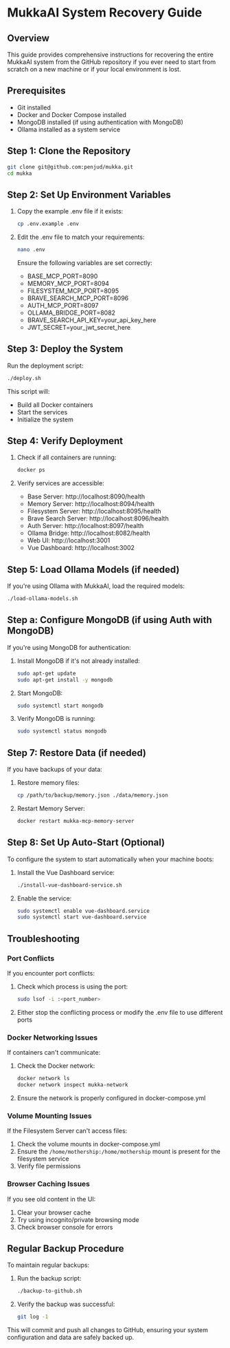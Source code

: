 # MukkaAI System Recovery Guide

## Overview

This guide provides comprehensive instructions for recovering the entire MukkaAI system from the GitHub repository if you ever need to start from scratch on a new machine or if your local environment is lost.

## Prerequisites

- Git installed
- Docker and Docker Compose installed
- MongoDB installed (if using authentication with MongoDB)
- Ollama installed as a system service

## Step 1: Clone the Repository

```bash
git clone git@github.com:penjud/mukka.git
cd mukka
```

## Step 2: Set Up Environment Variables

1. Copy the example .env file if it exists:
   ```bash
   cp .env.example .env
   ```

2. Edit the .env file to match your requirements:
   ```bash
   nano .env
   ```

   Ensure the following variables are set correctly:
   - BASE_MCP_PORT=8090
   - MEMORY_MCP_PORT=8094
   - FILESYSTEM_MCP_PORT=8095
   - BRAVE_SEARCH_MCP_PORT=8096
   - AUTH_MCP_PORT=8097
   - OLLAMA_BRIDGE_PORT=8082
   - BRAVE_SEARCH_API_KEY=your_api_key_here
   - JWT_SECRET=your_jwt_secret_here

## Step 3: Deploy the System

Run the deployment script:

```bash
./deploy.sh
```

This script will:
- Build all Docker containers
- Start the services
- Initialize the system

## Step 4: Verify Deployment

1. Check if all containers are running:
   ```bash
   docker ps
   ```

2. Verify services are accessible:
   - Base Server: http://localhost:8090/health
   - Memory Server: http://localhost:8094/health
   - Filesystem Server: http://localhost:8095/health
   - Brave Search Server: http://localhost:8096/health
   - Auth Server: http://localhost:8097/health
   - Ollama Bridge: http://localhost:8082/health
   - Web UI: http://localhost:3001
   - Vue Dashboard: http://localhost:3002

## Step 5: Load Ollama Models (if needed)

If you're using Ollama with MukkaAI, load the required models:

```bash
./load-ollama-models.sh
```

## Step a: Configure MongoDB (if using Auth with MongoDB)

If you're using MongoDB for authentication:

1. Install MongoDB if it's not already installed:
   ```bash
   sudo apt-get update
   sudo apt-get install -y mongodb
   ```

2. Start MongoDB:
   ```bash
   sudo systemctl start mongodb
   ```

3. Verify MongoDB is running:
   ```bash
   sudo systemctl status mongodb
   ```

## Step 7: Restore Data (if needed)

If you have backups of your data:

1. Restore memory files:
   ```bash
   cp /path/to/backup/memory.json ./data/memory.json
   ```

2. Restart Memory Server:
   ```bash
   docker restart mukka-mcp-memory-server
   ```

## Step 8: Set Up Auto-Start (Optional)

To configure the system to start automatically when your machine boots:

1. Install the Vue Dashboard service:
   ```bash
   ./install-vue-dashboard-service.sh
   ```

2. Enable the service:
   ```bash
   sudo systemctl enable vue-dashboard.service
   sudo systemctl start vue-dashboard.service
   ```

## Troubleshooting

### Port Conflicts

If you encounter port conflicts:

1. Check which process is using the port:
   ```bash
   sudo lsof -i :<port_number>
   ```

2. Either stop the conflicting process or modify the .env file to use different ports

### Docker Networking Issues

If containers can't communicate:

1. Check the Docker network:
   ```bash
   docker network ls
   docker network inspect mukka-network
   ```

2. Ensure the network is properly configured in docker-compose.yml

### Volume Mounting Issues

If the Filesystem Server can't access files:

1. Check the volume mounts in docker-compose.yml
2. Ensure the `/home/mothership:/home/mothership` mount is present for the filesystem service
3. Verify file permissions

### Browser Caching Issues

If you see old content in the UI:

1. Clear your browser cache
2. Try using incognito/private browsing mode
3. Check browser console for errors

## Regular Backup Procedure

To maintain regular backups:

1. Run the backup script:
   ```bash
   ./backup-to-github.sh
   ```

2. Verify the backup was successful:
   ```bash
   git log -1
   ```

This will commit and push all changes to GitHub, ensuring your system configuration and data are safely backed up.
